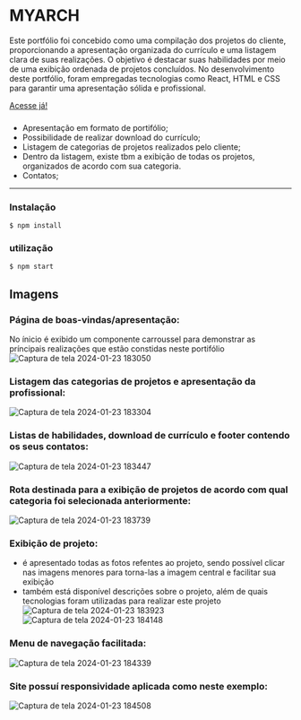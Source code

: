 # MYARCH
Este portfólio foi concebido como uma compilação dos projetos do cliente, proporcionando a apresentação organizada do currículo e uma listagem clara de suas realizações. O objetivo é destacar suas habilidades por meio de uma exibição ordenada de projetos concluídos. No desenvolvimento deste portfólio, foram empregadas tecnologias como React, HTML e CSS para garantir uma apresentação sólida e profissional.

[Acesse já!](https://my-arch-portifolio.vercel.app/)

###
- Apresentação em formato de portifólio;
- Possibilidade de realizar download do currículo;
- Listagem de categorias de projetos realizados pelo cliente;
- Dentro da listagem, existe tbm a exibição de todas os projetos, organizados de acordo com sua categoria.
- Contatos;
---
### Instalação

`$ npm install`

### utilização

`$ npm start`

## Imagens

### Página de boas-vindas/apresentação:
No ínicio é exibido um componente carroussel para demonstrar as príncipais realizações que estão constidas neste portifólio
![Captura de tela 2024-01-23 183050](https://github.com/Rafael-conquista/myArch_portifolio/assets/80485375/0d4c6c8a-f290-4dcb-9d28-5c291fd0d790)

### Listagem das categorias de projetos e apresentação da profissional:
![Captura de tela 2024-01-23 183304](https://github.com/Rafael-conquista/myArch_portifolio/assets/80485375/1c1f023f-ccf6-4b78-b3a3-05828b529909)

### Listas de habilidades, download de currículo e footer contendo os seus contatos:
![Captura de tela 2024-01-23 183447](https://github.com/Rafael-conquista/myArch_portifolio/assets/80485375/bb16c3d2-8da3-4c71-949a-68a9562615b0)

### Rota destinada para a exibição de projetos de acordo com qual categoria foi selecionada anteriormente:
![Captura de tela 2024-01-23 183739](https://github.com/Rafael-conquista/myArch_portifolio/assets/80485375/4764e8ad-f0fa-46b8-a2cf-24bf08040934)

### Exibição de projeto:
 - é apresentado todas as fotos refentes ao projeto, sendo possível clicar nas imagens menores para torna-las a imagem central e facilitar sua exibição
 - também está disponível descrições sobre o projeto, além de quais tecnologias foram utilizadas para realizar este projeto
![Captura de tela 2024-01-23 183923](https://github.com/Rafael-conquista/myArch_portifolio/assets/80485375/24799b9a-b0ec-4a00-898b-56f1944e11a2)
![Captura de tela 2024-01-23 184148](https://github.com/Rafael-conquista/myArch_portifolio/assets/80485375/96ec121e-a5ce-43f5-b3ac-3522d400f901)

### Menu de navegação facilitada:
![Captura de tela 2024-01-23 184339](https://github.com/Rafael-conquista/myArch_portifolio/assets/80485375/e2bcdbb7-e1f9-46fc-9586-756c9bc9ee65)

### Site possuí responsividade aplicada como neste exemplo:
![Captura de tela 2024-01-23 184508](https://github.com/Rafael-conquista/myArch_portifolio/assets/80485375/e69006af-b7d3-4387-9c4d-8e76fc2fdc95)
